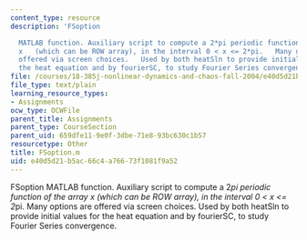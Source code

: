 ```yaml
---
content_type: resource
description: 'FSoption

  MATLAB function. Auxiliary script to compute a 2*pi periodic function of the array
  x   (which can be ROW array), in the interval 0 < x <= 2*pi.   Many options are
  offered via screen choices.   Used by both heatSln to provide initial values for
  the heat equation and by fourierSC, to study Fourier Series convergence.'
file: /courses/18-385j-nonlinear-dynamics-and-chaos-fall-2004/e40d5d21b5ac66c4a76673f1081f9a52_FSoption.m
file_type: text/plain
learning_resource_types:
- Assignments
ocw_type: OCWFile
parent_title: Assignments
parent_type: CourseSection
parent_uid: 659dfe11-9e0f-3dbe-71e8-93bc630c1b57
resourcetype: Other
title: FSoption.m
uid: e40d5d21-b5ac-66c4-a766-73f1081f9a52
---
```

FSoption
MATLAB function. Auxiliary script to compute a 2*pi periodic function of the array x   (which can be ROW array), in the interval 0 < x <= 2*pi.   Many options are offered via screen choices.   Used by both heatSln to provide initial values for the heat equation and by fourierSC, to study Fourier Series convergence.

